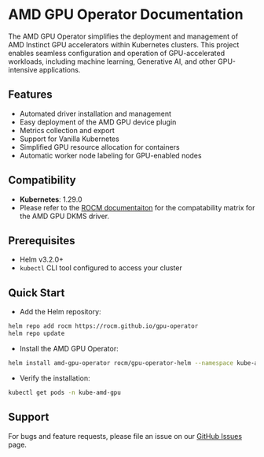 # AMD GPU Operator Documentation

The AMD GPU Operator simplifies the deployment and management of AMD Instinct GPU accelerators within Kubernetes clusters. This project enables seamless configuration and operation of GPU-accelerated workloads, including machine learning, Generative AI, and other GPU-intensive applications.

## Features

- Automated driver installation and management
- Easy deployment of the AMD GPU device plugin
- Metrics collection and export
- Support for Vanilla Kubernetes
- Simplified GPU resource allocation for containers
- Automatic worker node labeling for GPU-enabled nodes

## Compatibility

- **Kubernetes**: 1.29.0
- Please refer to the [ROCM documentaiton](https://rocm.docs.amd.com/en/latest/compatibility/compatibility-matrix.html) for the compatability matrix for the AMD GPU DKMS driver.

## Prerequisites

- Helm v3.2.0+
- `kubectl` CLI tool configured to access your cluster

## Quick Start

- Add the Helm repository:

```bash
helm repo add rocm https://rocm.github.io/gpu-operator
helm repo update
```

- Install the AMD GPU Operator:

```bash
helm install amd-gpu-operator rocm/gpu-operator-helm --namespace kube-amd-gpu --create-namespace
```

- Verify the installation:

```bash
kubectl get pods -n kube-amd-gpu
```

## Support

For bugs and feature requests, please file an issue on our [GitHub Issues](https://github.com/ROCm/gpu-operator/issues) page.
